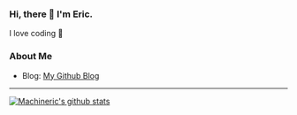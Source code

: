 ### Hi, there 👋 I'm Eric.
I love coding 💓

### About Me
- Blog: [My Github Blog](https://Machineric.github.io.)

---
[![Machineric's github stats](https://github-readme-stats.vercel.app/api?username=Machineric)](https://github.com/anuraghazra/github-readme-stats)